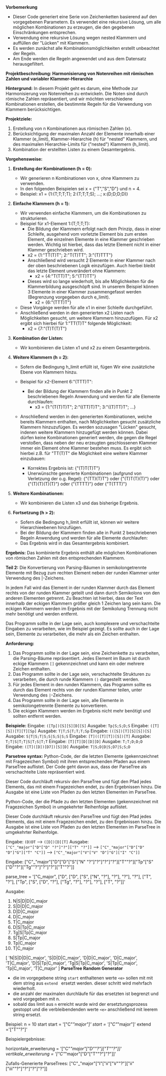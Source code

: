 **Vorbemerkung**
- Dieser Code generiert eine Serie von Zeichenketten basierend auf den vorgegebenen Parametern. Es verwendet eine rekursive Lösung, um alle möglichen Kombinationen zu erzeugen, die den gegebenen Einschränkungen entsprechen.
- Verwendung eine rekursive Lösung wegen nested Klammern und auffüllen der "Lücken" mit Klammern.
- Es werden zunächst alle Kombinationsmöglichkeiten erstellt unbeachtet der Regeln.
- Am Ende werden die Regeln angewendet und aus dem Datensatz herausgefiltert.

**Projektbeschreibung: Harmonisierung von Notenreihen mit römischen Zahlen und variabler Klammer-Hierarchie**

**Hintergrund:**
In diesem Projekt geht es darum, eine Methode zur Harmonisierung von Notenreihen zu entwickeln. Die Noten sind durch römische Zahlen repräsentiert, und wir möchten verschiedene Kombinationen erstellen, die bestimmte Regeln für die Verwendung von Klammern berücksichtigen.

**Projektziele:**
1. Erstellung von n Kombinationen aus römischen Zahlen (x).
2. Berücksichtigung der maximalen Anzahl der Elemente innerhalb einer Klammer (e_limit),  Klammer-Hierarchie (h) für "nested" Klammern, und des maximalen Hierarchie-Limits für ("nested") Klammern (h_limit).
3. Kombination der erstellten Listen zu einem Gesamtergebnis.

**Vorgehensweise:**

1. **Erstellung der Kombinationen (h = 0):**
   - Wir generieren n Kombinationen von x, ohne Klammern zu verwenden.
   - In den folgenden Beispielen sei x = {"T","S","D"} und n = 4.
   - Beispiel: x1 = {1:(T;T;T;T); 2:(T;T;T;S); ...; x:(D;D;D;D)}

2. **Einfache Klammern (h = 1):**
   - Wir verwenden einfache Klammern, um die Kombinationen zu strukturieren.
   - Beispiel für x1-Element 1:(T;T;T;T):
     - Die Bildung der Klammern erfolgt nach dem Prinzip, dass in einer Schleife, ausgehend vom vorletzte Element bis zum ersten Element, die einzelnen Elemente in eine Klammer geschrieben werden. Wichtig ist hierbei, dass das letzte Element nicht in einer Klammer geschrieben wird.
     - x2 = {1:"TT(T)T"; 2:"T(T)TT"; 3:"(T)TTT"}
	 - Anschließend wird versucht 2 Elemente in einer Klammer nach der oben beschriebenen Logik einzufügen. Auch hierbei bleibt das letzte Element unverändert ohne Klammern:
	   - x2 = {4:"T(TT)T"; 5:"(TT)TT"}
	 - Dieses wird so lange wiederholt, bis alle Möglichkeiten für die Klammerbildung ausgeschöpft sind. In unserem Beispiel können 3 Elemente in einer Klammer zusammengefasst werden (Begrenzung vorgegeben durch e_limit).
	   - x2 = {6:"(TTT)T"}
	- Diese Vorgänge werden für alle x1 in einer Schleife durchgeführt.
	- Anschließend werden in den generierten x2 Listen nach Möglichkeiten gesucht, um weitere Klammern hinzuzufügen. Für x2 ergibt sich hierbei für 1:"TT(T)T" folgende Möglichkeit:
	   - x2 = {7:"(T)T(T)T"}
	 
3. **Kombination der Listen:**
   - Wir kombinieren die Listen x1 und x2 zu einem Gesamtergebnis.

4. **Weitere Klammern (h = 2):**
   - Sofern die Bedingung h_limit erfüllt ist, fügen Wir eine zusätzliche Ebene von Klammern hinzu.
   - Beispiel für x2-Element 6:"(TTT)T":
     - Bei der Bildung der Klammern finden alle in Punkt 2 beschriebenen Regeln Anwendung und werden für alle Elemente durchlaufen:
       - x3 = {1:"(T(T)T)T"; 2:"((TT)T)T"; 3:"((T)TT)T"; ...}

	- Anschließend werden in den generierten Kombinationen, welche bereits Klammern enthalten, nach Möglichkeiten gesucht zusätzliche Klammern hinzuzufügen. Es werden sozusagen "Lücken" gesucht, indenen weitere Klammern hinzugefügt werden können. Dabei dürfen keine Kombinationen generiert werden, die gegen die Regel verstoßen, dass neben der neu erzeugten geschlossenen Klammer immer ein Element ohne Klammer bestehen muss.
    Es ergibt sich hierbei z.B. für "TT(T)T" die Möglichkeit eine weitere Klammer einzubauen:
		 - Korrektes Ergebnis ist: {"(T)T(T)T"}
         - Unerwünschte generierte Kombinationen (aufgrund von Verletzung der o.g. Regel): {"(TT)(T)T"} oder {"(T)T(T)(T)"} oder {"(T)(T)(T)(T)"} oder {"(TTTT)"} oder {"T(TTT)"}
         
5. **Weitere Kombinationen:**
   - Wir kombinieren die Listen x3 und das bisherige Ergebnis.

6. **Fortsetzung (h > 2):**
   - Sofern die Bedingung h_limit erfüllt ist, können wir weitere Hierarchieebenen hinzufügen.
   - Bei der Bildung der Klammern finden alle in Punkt 2 beschriebenen Regeln Anwendung und werden für alle Elemente durchlaufen:
   - Das Ergebnis wird in das Gesamtergebnis kombiniert.

**Ergebnis:**
Das kombinierte Ergebnis enthält alle möglichen Kombinationen von römischen Zahlen mit den entsprechenden Klammern.

**Teil 2:**
Die Konvertierung von Parsing-Bäumen in semikolongetrennte Elemente mit Bezug zum rechten Element neben der runden Klammer unter Verwendung des |-Zeichens.

In jedem Fall wird das Element in der runden Klammer durch das Element rechts von der runden Klammer geteilt und dann durch Semikolons von den anderen Elementen getrennt. 
Zu Beachten ist hierbei, dass der Text innerhalb der eckigen Klammern größer gleich 1 Zeichen lang sein kann. Die eckigen Klammern werden im Ergebnis mit der Semikolung Trennung nicht mehr benötigt und werden entfernt.

Das Programm sollte in der Lage sein, auch komplexere und verschachtelte Eingaben zu verarbeiten, wie im Beispiel gezeigt. 
Es sollte auch in der Lage sein, Elemente zu verarbeiten, die mehr als ein Zeichen enthalten. 

**Anforderung:**
1. Das Programm sollte in der Lage sein, eine Zeichenkette zu verarbeiten, die Parsing-Bäume repräsentiert. Jedes Element im Baum ist durch eckige Klammern `[]` gekennzeichnet und kann ein oder mehrere Zeichen enthalten.
2. Das Programm sollte in der Lage sein, verschachtelte Strukturen zu verarbeiten, die durch runde Klammern `()` dargestellt werden.
3. Für jedes Element in den runden Klammern, das Programm sollte es durch das Element rechts von der runden Klammer teilen, unter Verwendung des `|`-Zeichens.
4. Das Programm sollte in der Lage sein, alle Elemente in semikolongetrennte Elemente zu konvertieren.
5. Die eckigen Klammern werden im Ergebnis nicht mehr benötigt und sollten entfernt werden.

**Beispiele:**
Eingabe: `([Tp])[S][S][D][S]` Ausgabe: `Tp|S;S;D;S`
Eingabe: `([T][S])[T][T][Sp]` Ausgabe: `T|T;S|T;T;T;Sp`
Eingabe: `(([S])[T][S][S])[S]` Ausgabe: `S|T|S;T|S;S|S;S|S;S`
Eingabe: `[T](([T][T])[S])[T]` Ausgabe: `T;T|S|T;T|S|T;S|T;T`
Eingabe: `[T][T][D][D][D]` Ausgabe: `T;T;D;D;D`
Eingabe: `([T]([D])[D7])[S][D]` Ausgabe: `T|S;D|D|S;D7|S;S;D`

**Parsetree syntax:**
Python-Code, der die letzten Elemente (gekennzeichnet mit Fragezeichen Symbol) mit ihren entsprechenden Pfaden aus einem ParseTree auflistet. Der Code geht davon aus, dass der ParseTree als verschachtelte Liste repräsentiert wird.

Dieser Code durchläuft rekursiv den ParseTree und fügt den Pfad jedes Elements, das mit einem Fragezeichen endet, zu den Ergebnissen hinzu. Die Ausgabe ist eine Liste von Pfaden zu den letzten Elementen im ParseTree. 

Python-Code, der die Pfade zu den letzten Elementen (gekennzeichnet mit Fragezeichen Symbol) in umgekehrter Reihenfolge auflistet.

Dieser Code durchläuft rekursiv den ParseTree und fügt den Pfad jedes Elements, das mit einem Fragezeichen endet, zu den Ergebnissen hinzu. Die Ausgabe ist eine Liste von Pfaden zu den letzten Elementen im ParseTree in umgekehrter Reihenfolge.

Eingabe: 
`(D)DT` 
--> `([D])[D][T]` 
Ausgabe:  
`["C"_"major"["D"["D" "?"]"?"]["T" "?"]]` 
--> `["C"_"major"["D"["D" "D"]"G"]["T" "C"]]`
--> `["C"_"major"["V"["V" "D"]"G"]["I" "C"]]`

Eingabe:
["C"_"major"["D"["D"["S"["N" "?"]"?"]"?"]"?"]["T""?"]["Tp"["S"["D""?"]["Tg""?"]"?"]"?"]["T""?"]]

parse_tree = '["C_major", ["D", ["D", ["S", ["N", "?"], "?"], "?"], "?"], ["T", "?"], ["Tp", ["S", ["D", "?"], ["Tg", "?"], "?"], "?"], ["T", "?"]]'

Ausgabe:
1. N|S|D|D|C_major
2. S|D|D|C_major
3. D|D|C_major
4. D|C_major
5. T|C_major
6. D|S|Tp|C_major
7. Tg|S|Tp|C_major
8. S|Tp|C_major
9. Tp|C_major
10. T|C_major

[
    'N|S|D|D|C_major', 
    'S|D|D|C_major', 
    'D|D|C_major', 
    'D|C_major', 
    'T|C_major', 
    'D|S|Tp|C_major', 
    'Tg|S|Tp|C_major', 
    'S|Tp|C_major', 
    'Tp|C_major', 
    'T|C_major'
]
**ParseTree Random Generator**
- die im vorgegebene string `start` enthaltenen werte `<e>` sollen mit mit dem string aus `extend ` ersetzt werden. dieser schritt wird mehrfach wiederholt.
- die anzahl der maximalen durchläufe für das ersetzten ist begrenzt und wird vorgegeben mit n.
- sobald das limit aus `n` erreicht wurde wird der ersetztungsprozess gestoppt und die verbleibendenden werte `<e>` anschließend mit leerem string ersetzt.

Beispiel:
n = 10
start start = '["C"_"major"<e>]'
start = '["C"_"major"<e>]'
extend ='["T"<e>"?"]<e>'

Beispielergebnisse:

horizontale_erweiterung = '["C"_"major"["D""?"]["T""?"]]'
vertikale_erweiterung = '["C"_"major"["D"["T""?"]"?"]]'

Zufalls-Generierte ParseTrees:
["C"_"major"["I"["ii"["V""?"]["ii"["iii""?"]"?"]"?"]"?"]]